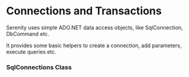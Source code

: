 # Connections and Transactions

Serenity uses simple ADO.NET data access objects, like SqlConnection, DbCommand etc.

It provides some basic helpers to create a connection, add parameters, execute queries etc.


### SqlConnections Class



